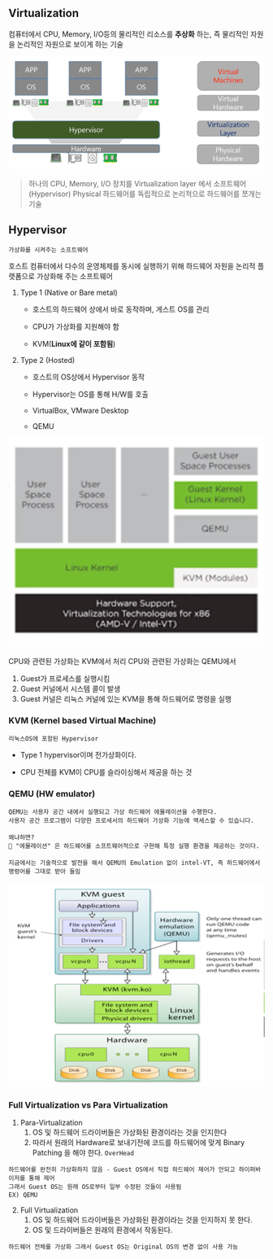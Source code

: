 ## Virtualization
컴퓨터에서 CPU, Memory, I/O등의 물리적인 리소스를 **추상화** 하는, 즉 물리적인 자원을 논리적인 자원으로 보이게 하는 기술

<p align="center">
  <img src="img/vm-1.png" width="640"/>
</p>

> 하나의 CPU, Memory, I/O 장치를 Virtualization layer 에서 소프트웨어(Hypervisor) Physical 하드웨어를 독립적으로 논리적으로 하드웨어를 쪼개는 기술


## Hypervisor
`가상화를 시켜주는 소프트웨어`

호스트 컴퓨터에서 다수의 운영체제를 동시에 실행하기 위해 하드웨어 자원을 논리적 플랫폼으로 가상화해 주는 소프트웨어
    
1. Type 1 (Native or Bare metal)

    - 호스트의 하드웨어 상에서 바로 동작하며, 게스트 OS를 관리

    - CPU가 가상화를 지원해야 함

    - KVM(**Linux에 같이 포함됨**)

2. Type 2 (Hosted)

   - 호스트의 OS상에서 Hypervisor 동작
   
   - Hypervisor는 OS를 통해 H/W를 호출

   - VirtualBox, VMware Desktop

   - QEMU


<p align="center">
  <img src="img/vm-2.png" width="640"/>
</p>

CPU와 관련된 가상화는 KVM에서 처리
CPU와 관련된 가상화는 QEMU에서

1. Guest가 프로세스를 실행시킴
2. Guest 커널에서 시스템 콜이 발생
3. Guest 커널은 리눅스 커널에 있는 KVM을 통해 하드웨어로 명령을 실행


### KVM (Kernel based Virtual Machine)
`리눅스OS에 포함된 Hypervisor`

- Type 1 hypervisor이며 전가상화이다.

- CPU 전체를 KVM이 CPU를 슬라이싱해서 제공을 하는 것


### QEMU (HW emulator)
```
QEMU는 사용자 공간 내에서 실행되고 가상 하드웨어 에뮬레이션을 수행한다. 
사용자 공간 프로그램이 다양한 프로세서의 하드웨어 가상화 기능에 액세스할 수 있습니다.

왜냐하면?
📌 "에뮬레이션" 은 하드웨어를 소프트웨어적으로 구현해 특정 실행 환경을 제공하는 것이다.  

지금에서는 기술적으로 발전을 해서 QEMU의 Emulation 없이 intel-VT, 즉 하드웨어에서 명령어를 그대로 받아 들임
```

<p align="center">
  <img src="img/vm-3.png" width="640"/>
</p>

### Full Virtualization vs Para Virtualization

1. Para-Virtualization
   1. OS 및 하드웨어 드라이버들은 가상화된 환경이라는 것을 인지한다
   2. 따라서 원래의 Hardware로 보내기전에 코드를 하드웨어에 맞게 Binary Patching 을 해야 한다. `OverHead`

 ```
 하드웨어를 완전히 가상화하지 않음 - Guest OS에서 직접 하드웨어 제어가 안되고 하이퍼바이저를 통해 제어
 그래서 Guest OS는 원래 OS로부터 일부 수정된 것들이 사용됨
 EX) QEMU
 ```

2. Full Virtualization
   1. OS 및 하드웨어 드라이버들은 가상화된 환경이라는 것을 인지하지 못 한다.
   2. OS 및 드라이버들은 원래의 환경에서 작동된다.

```
하드웨어 전체를 가상화 그래서 Guest OS는 Original OS의 변경 없이 사용 가능
```


